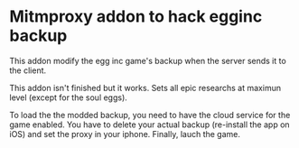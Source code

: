 # Mitmproxy addon to hack egginc backup
This addon modify the egg inc game's backup when the server sends it to the client.

This addon isn't finished but it works. Sets all epic researchs at maximun level (except for the soul eggs).


To load the the modded backup, you need to have the cloud service for the game enabled. You have to delete your actual backup (re-install the app on iOS) and set the proxy in your iphone. Finally, lauch the game.
